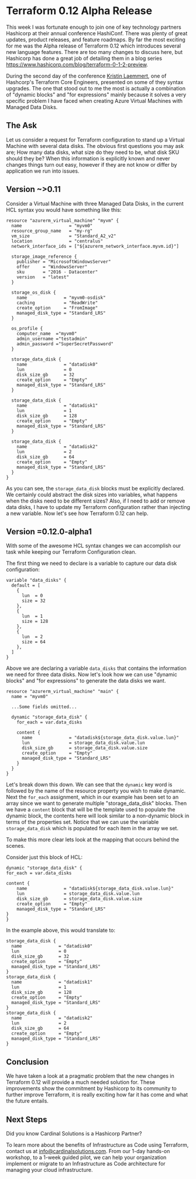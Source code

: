 # Terraform 0.12 Alpha Release

This week I was fortunate enough to join one of key technology partners Hashicorp at their annual conference HashiConf. There was plenty of great updates, product releases, and feature roadmaps. By far the most exciting for me was the Alpha release of Terraform 0.12 which introduces several new language features. There are too many changes to discuss here, but Hashicorp has done a great job of detailing them in a blog series https://www.hashicorp.com/blog/terraform-0-1-2-preview.

During the second day of the conference [Kristin Laemmert](https://github.com/mildwonkey), one of Hashcorp's Terraform Core Engineers, presented on some of they syntax upgrades. The one that stood out to me the most is actually a combination of "dynamic blocks" and "for expressions" mainly because it solves a very specific problem I have faced when creating Azure Virtual Machines with Managed Data Disks.

## The Ask

Let us consider a request for Terraform configuration to stand up a Virtual Machine with several data disks.
The obvious first questions you may ask are; How many data disks, what size do they need to be, what disk SKU should they be?
When this information is explicitly known and never changes things turn out easy, however if they are not know or differ by application we run into issues.

## Version ~>0.11

Consider a Virtual Machine with three Managed Data Disks, in the current HCL syntax you would have something like this:

```hcl
resource "azurerm_virtual_machine" "myvm" {
  name                  = "myvm0"
  resource_group_name   = "my-rg"
  vm_size               = "Standard_A2_v2"
  location              = "centralus"
  network_interface_ids = ["${azurerm_network_interface.myvm.id}"]

  storage_image_reference {
    publisher = "MicrosoftWindowsServer"
    offer     = "WindowsServer"
    sku       = "2016 - Datacenter"
    version   = "latest"
  }

  storage_os_disk {
    name              = "myvm0-osdisk"
    caching           = "ReadWrite"
    create_option     = "FromImage"
    managed_disk_type = "Standard_LRS"
  }

  os_profile {
    computer_name  ="myvm0"
    admin_username ="testadmin"
    admin_password ="SuperSecretPassword"
  }

  storage_data_disk {
    name              = "datadisk0"
    lun               = 0
    disk_size_gb      = 32
    create_option     = "Empty"
    managed_disk_type = "Standard_LRS"
  }

  storage_data_disk {
    name              = "datadisk1"
    lun               = 1
    disk_size_gb      = 128
    create_option     = "Empty"
    managed_disk_type = "Standard_LRS"
  }

  storage_data_disk {
    name              = "datadisk2"
    lun               = 2
    disk_size_gb      = 64
    create_option     = "Empty"
    managed_disk_type = "Standard_LRS"
  }
}
```

As you can see, the `storage_data_disk` blocks must be explicitly declared. We certainly could abstract the disk sizes into variables, what happens when the disks need to be different sizes? Also, if I need to add or remove data disks, I have to update my Terraform configuration rather than injecting a new variable.
Now let's see how Terraform 0.12 can help.

## Version =0.12.0-alpha1

With some of the awesome HCL syntax changes we can accomplish our task while keeping our Terraform Configuration clean.

The first thing we need to declare is a variable to capture our data disk configuration:

```hcl
variable "data_disks" {
  default = [
    {
      lun  = 0
      size = 32
    },
    {
      lun  = 1
      size = 128
    },
    {
      lun  = 2
      size = 64
    },
  ]
}
```

Above we are declaring a variable `data_disks` that contains the information we need for three data disks.
Now let's look how we can use "dynamic blocks" and "for expressions" to generate the data disks we want.

```hcl
resource "azurerm_virtual_machine" "main" {
  name = "myvm0"

  ...Some fields omitted...

  dynamic "storage_data_disk" {
    for_each = var.data_disks

    content {
      name              = "datadisk${storage_data_disk.value.lun}"
      lun               = storage_data_disk.value.lun
      disk_size_gb      = storage_data_disk.value.size
      create_option     = "Empty"
      managed_disk_type = "Standard_LRS"
    }
  }
}
```

Let's break down this down. We can see that the `dynamic` key word is followed by the name of the resource property you wish to make dynamic.
Next the `for_each` assignment, which in our example has been set to an array since we want to generate multiple "storage_data_disk" blocks.
Then we have a `content` block that will be the template used to populate the dynamic block, the contents here will look similar to a non-dynamic block in terms of the properties set. Notice that we can use the variable `storage_data_disk` which is populated for each item in the array we set.

To make this more clear lets look at the mapping that occurs behind the scenes.

Consider just this block of HCL:

```hcl
dynamic "storage_data_disk" {
for_each = var.data_disks

content {
    name              = "datadisk${storage_data_disk.value.lun}"
    lun               = storage_data_disk.value.lun
    disk_size_gb      = storage_data_disk.value.size
    create_option     = "Empty"
    managed_disk_type = "Standard_LRS"
}
}
```

In the example above, this would translate to:

```hcl
storage_data_disk {
  name              = "datadisk0"
  lun               = 0
  disk_size_gb      = 32
  create_option     = "Empty"
  managed_disk_type = "Standard_LRS"
}
storage_data_disk {
  name              = "datadisk1"
  lun               = 1
  disk_size_gb      = 128
  create_option     = "Empty"
  managed_disk_type = "Standard_LRS"
}
storage_data_disk {
  name              = "datadisk2"
  lun               = 2
  disk_size_gb      = 64
  create_option     = "Empty"
  managed_disk_type = "Standard_LRS"
}
```

## Conclusion

We have taken a look at a pragmatic problem that the new changes in Terraform 0.12 will provide a much needed solution for.
These improvements show the commitment by Hashicorp to its community to further improve Terraform, it is really exciting how far it has come and what the future entails.

## Next Steps

Did you know Cardinal Solutions is a Hashicorp Partner?

To learn more about the benefits of Infrastructure as Code using Terraform, contact us at [info@cardinalsolutions.com](mailto:info@cardinalsolutions.com). From our 1-day hands-on workshop, to a 1-week guided pilot, we can help your organization implement or migrate to an Infrastructure as Code architecture for managing your cloud infrastructure.
